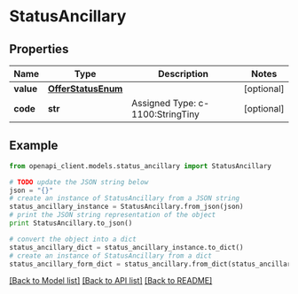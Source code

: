 # StatusAncillary


## Properties
Name | Type | Description | Notes
------------ | ------------- | ------------- | -------------
**value** | [**OfferStatusEnum**](OfferStatusEnum.md) |  | [optional] 
**code** | **str** | Assigned Type: c-1100:StringTiny | [optional] 

## Example

```python
from openapi_client.models.status_ancillary import StatusAncillary

# TODO update the JSON string below
json = "{}"
# create an instance of StatusAncillary from a JSON string
status_ancillary_instance = StatusAncillary.from_json(json)
# print the JSON string representation of the object
print StatusAncillary.to_json()

# convert the object into a dict
status_ancillary_dict = status_ancillary_instance.to_dict()
# create an instance of StatusAncillary from a dict
status_ancillary_form_dict = status_ancillary.from_dict(status_ancillary_dict)
```
[[Back to Model list]](../README.md#documentation-for-models) [[Back to API list]](../README.md#documentation-for-api-endpoints) [[Back to README]](../README.md)


